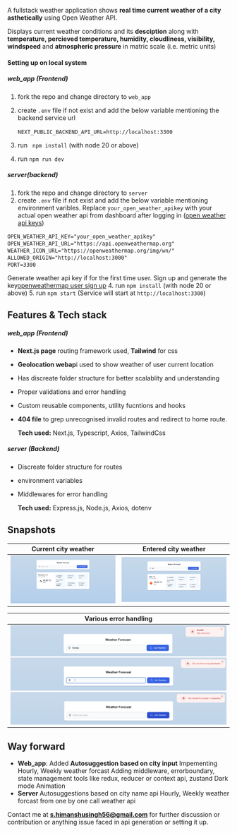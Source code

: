 A fullstack weather application shows **real time current weather of a city asthetically** using Open Weather API.

Displays current weather conditions and its **desciption** along with **temperature, percieved temperature, humidity, cloudliness, visibility, windspeed** and **atmospheric pressure** in matric scale (i.e. metric units)

#### Setting up on local system

##### web_app (Frontend)

1. fork the repo and change directory to `web_app`
2. create `.env` file if not exist and add the below variable mentioning  the backend service url

   `NEXT_PUBLIC_BACKEND_API_URL=http://localhost:3300`
3. run  ` npm install`   (with node 20 or above)
4. run  `npm run dev`

##### server(backend)

1. fork the repo and change directory to `server`
2. create `.env` file if not exist and add the below variable mentioning  environment varibles. Replace `your_open_weather_apikey` with your actual open weather api from dashboard after logging in ([open weather api keys](https://home.openweathermap.org/api_keys))

```
OPEN_WEATHER_API_KEY="your_open_weather_apikey"
OPEN_WEATHER_API_URL="https://api.openweathermap.org"
WEATHER_ICON_URL="https://openweathermap.org/img/wn/"
ALLOWED_ORIGIN="http://localhost:3000"
PORT=3300
```
   Generate weather api key if for the first time user. Sign up and generate the key[openweathermap user sign up](https://home.openweathermap.org/users/sign_up)
4. run  `npm install`   (with node 20 or above)
5. run  `npm start` (Service will start at `http://localhost:3300`)

## Features & Tech stack

##### web_app (Frontend)

* **Next.js page** routing framework used, **Tailwind** for css
* **Geolocation webap**i  used to show weather of user current location
* Has discreate folder structure for better scalablity and understanding
* Proper validations and error handling
* Custom reusable components, utility fucntions and hooks
* **404 file** to grep unrecognised invalid routes and redirect to home route.

  **Tech used:** Next.js, Typescript, Axios, TailwindCss

##### server (Backend)

* Discreate folder structure for routes
* environment variables
* Middlewares for error handling

  **Tech used:** Express.js, Node.js, Axios, dotenv

## Snapshots

| Current city weather                           | Entered city weather                           |
| ---------------------------------------------- | ---------------------------------------------- |
| ![1737888493793](image/readme/1737888493793.png) | ![1737888707305](image/readme/1737888707305.png) |

| Various error handling                                                                                                                                 |
| ------------------------------------------------------------------------------------------------------------------------------------------------------ |
| ![invalid](image/readme/1737888812748.png)<br />![invalid](image/readme/1737888829939.png "invalid city")<br />![1737888838921](image/readme/1737888838921.png) |

## Way forward

* **Web_app**:
  Added **Autosuggestion based on city input**
  Impementing Hourly, Weekly weather forcast
  Adding middleware, errorboundary, state management tools like redux, reducer or context api, zustand
  Dark mode
  Animation
* **Server**
  Autosuggestions based on city name api
  Hourly, Weekly weather forcast from one by one call weather api

Contact me at **s.himanshusingh56@gmail.com** for further discussion or contribution or anything issue faced in api generation or setting it up.
